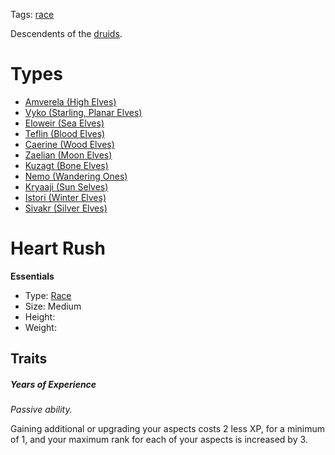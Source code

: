 Tags: [race](Races)

Descendents of the [druids](Druids). 

# Types
- [Amverela (High Elves)](Amverela)
- [Vyko (Starling, Planar Elves)](Vyko)
- [Eloweir (Sea Elves)](Eloweir)
- [Teflin (Blood Elves)](Teflin)
- [Caerine (Wood Elves)](Caerine)
- [Zaelian (Moon Elves)](Zaelian)
- [Kuzagt (Bone Elves)](Kuzagt)
- [Nemo (Wandering Ones)](Nemo)
- [Kryaaji (Sun Selves)](Kryaaji)
- [Istori (Winter Elves)](Istori)
- [Sivakr (Silver Elves)](Sivakr)

# Heart Rush

**Essentials**

- Type: [Race](Races)
- Size: Medium
- Height: 
- Weight: 

## Traits

##### Years of Experience
*Passive ability.*

Gaining additional or upgrading your aspects costs 2 less XP, for a minimum of 1, and your maximum rank for each of your aspects is increased by 3. 

##### 